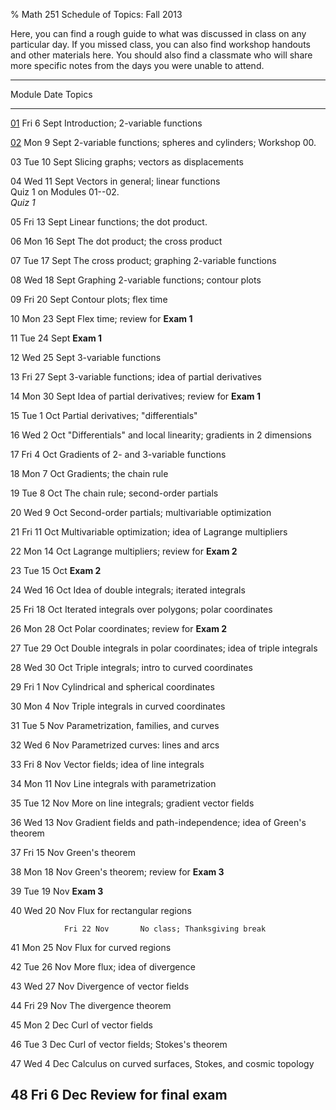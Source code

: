 % Math 251 Schedule of Topics: Fall 2013

Here, you can find a rough guide to what was discussed in class on any
particular day. If you missed class, you can also find workshop handouts
and other materials here. You should also find a classmate who will share
more specific notes from the days you were unable to attend.


------------------------------------------------------------------------------------
 Module            Date          Topics <!--links are workshops-->
------------  ---------------    ---------------------------------------------------
  [01][m01]     Fri 6 Sept       Introduction; 2-variable functions
                                                                  
  [02][m02]     Mon 9 Sept       2-variable functions; spheres and cylinders;
                                 Workshop 00<!--add link-->.
      
  03            Tue 10 Sept      Slicing graphs; vectors as displacements
                                 
  04            Wed 11 Sept      Vectors in general; linear functions
                <br />           Quiz 1 on Modules 01--02.                 
                *Quiz 1*                                                               

  05            Fri 13 Sept      Linear functions; the dot product. <br />

  06            Mon 16 Sept      The dot product; the cross product
                                                                       
  07            Tue 17 Sept      The cross product; graphing 2-variable functions
                                                                       
  08            Wed 18 Sept      Graphing 2-variable functions; contour plots
                                 
  09            Fri 20 Sept      Contour plots; flex time
                                                                       
  10            Mon 23 Sept      Flex time; review for **Exam 1**
                                 
  11            Tue 24 Sept      **Exam 1**
                                 
  12            Wed 25 Sept      3-variable functions
                                                                       
  13            Fri 27 Sept      3-variable functions; idea of partial derivatives
                                                                       
  14            Mon 30 Sept      Idea of partial derivatives; review for **Exam 1**
                                                                                                              
  15            Tue 1 Oct        Partial derivatives; "differentials"
                                                                       
  16            Wed 2 Oct        "Differentials" and local linearity; gradients in 2 dimensions 
                                                                       
  17            Fri 4 Oct        Gradients of 2- and 3-variable functions
                                                                       
  18            Mon 7 Oct        Gradients; the chain rule
                                                                       
  19            Tue 8 Oct        The chain rule; second-order partials
                                                                       
  20            Wed 9 Oct        Second-order partials; multivariable optimization
                                                                       
  21            Fri 11 Oct       Multivariable optimization; idea of Lagrange multipliers
                                                                                                   
  22            Mon 14 Oct       Lagrange multipliers; review for **Exam 2**
                                                                       
  23            Tue 15 Oct       **Exam 2**
                                                                       
  24            Wed 16 Oct       Idea of double integrals; iterated integrals
                                 
  25            Fri 18 Oct       Iterated integrals over polygons; polar coordinates
                                                                       
  26            Mon 28 Oct       Polar coordinates; review for **Exam 2**
                                                                                                             
  27            Tue 29 Oct       Double integrals in polar coordinates; idea of triple integrals
                                                                       
  28            Wed 30 Oct       Triple integrals; intro to curved coordinates
                                                                       
  29            Fri 1 Nov        Cylindrical and spherical coordinates
                                                                       
  30            Mon 4 Nov        Triple integrals in curved coordinates
                                                                       
  31            Tue 5 Nov        Parametrization, families, and curves
                                                                       
  32            Wed 6 Nov        Parametrized curves: lines and arcs
                                                                       
  33            Fri 8 Nov        Vector fields; idea of line integrals
                                                                       
  34            Mon 11 Nov       Line integrals with parametrization
                                                                       
  35            Tue 12 Nov       More on line integrals; gradient vector fields
                                                                       
  36            Wed 13 Nov       Gradient fields and path-independence; idea of Green's theorem
                                                                       
  37            Fri 15 Nov       Green's theorem
                                                                       
  38            Mon 18 Nov       Green's theorem; review for **Exam 3**
                                                                       
  39            Tue 19 Nov       **Exam 3**
                                                                       
  40            Wed 20 Nov       Flux for rectangular regions
                                                                       
                Fri 22 Nov       No class; Thanksgiving break
                                                                       
  41            Mon 25 Nov       Flux for curved regions
                                                                       
  42            Tue 26 Nov       More flux; idea of divergence
                                                                       
  43            Wed 27 Nov       Divergence of vector fields
                                                                       
  44            Fri 29 Nov       The divergence theorem
                                                                       
  45            Mon 2 Dec        Curl of vector fields
                                                                       
  46            Tue 3 Dec        Curl of vector fields; Stokes's theorem
                                                                                                             
  47            Wed 4 Dec        Calculus on curved surfaces, Stokes, and cosmic topology
                                                                       
  48            Fri 6 Dec        Review for final exam
------------------------------------------------------------------------------------

[m01]: modules/01/Module.html
[m02]: modules/02/Module.html
